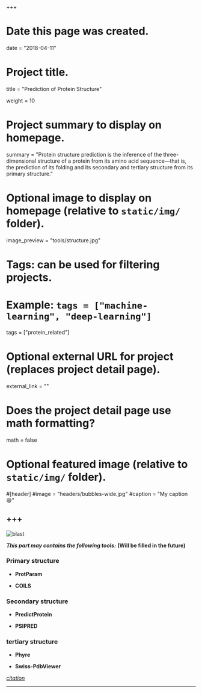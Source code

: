 +++
# Date this page was created.
date = "2018-04-11"

# Project title.
title = "Prediction of Protein Structure"

weight = 10
# Project summary to display on homepage.
summary = "Protein structure prediction is the inference of the three-dimensional structure of a protein from its amino acid sequence—that is, the prediction of its folding and its secondary and tertiary structure from its primary structure."

# Optional image to display on homepage (relative to `static/img/` folder).
image_preview = "tools/structure.jpg"

# Tags: can be used for filtering projects.
# Example: `tags = ["machine-learning", "deep-learning"]`
tags = ["protein_related"]

# Optional external URL for project (replaces project detail page).
external_link = ""


# Does the project detail page use math formatting?
math = false

# Optional featured image (relative to `static/img/` folder).
#[header]
#image = "headers/bubbles-wide.jpg"
#caption = "My caption :smile:"


+++
---
<img src="/img/tools/structure.jpg" alt="blast" align="center">


***This part may contains the following tools:*** **(Will be filled in the future)**

### Primary structure

* **ProtParam**

* **COILS**

### Secondary structure

* **PredictProtein**

* **PSIPRED**

### tertiary structure

* **Phyre**

* **Swiss-PdbViewer**

*[citation](https://www.slideshare.net/karamveer37/methods-for-protein-structure-prediction)*

---